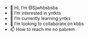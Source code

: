 - 👋 Hi, I’m @Sjwhbsbsba
- 👀 I’m interested in yntkts
- 🌱 I’m currently learning yntks
- 💞️ I’m looking to collaborate on kbbs
- 📫 How to reach me no pabrem

<!---
Sjwhbsbsba/Sjwhbsbsba is a ✨ special ✨ repository because its `README.md` (this file) appears on your GitHub profile.
You can click the Preview link to take a look at your changes.
--->
